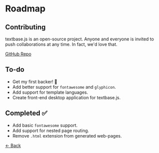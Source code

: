 # Roadmap

## Contributing

textbase.js is an open-source project. Anyone and everyone is invited to push collaborations at any time. In fact, we'd love that.

[GitHub Repo](http://github.com/al5ina5/textbase)

## To-do

- Get my first backer! 🥳
- Add better support for `fontawesome` and `glyphicon`.
- Add support for template languages.
- Create front-end desktop application for textbase.js.

## Completed ✅

- Add basic `fontawesome` support.
- Add support for nested page routing.
- Remove `.html` extension from generated web-pages.

[&larr; Back](/docs)
